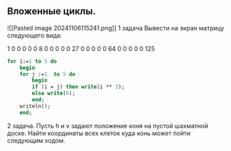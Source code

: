 
## Вложенные циклы.
![[Pasted image 20241106115241.png]] 1 задача
Вывести на экран матрицу следующего вида:

1 0 0 0 0 
0 8 0 0 0 
0 0 27 0 0 
0 0 0 64 0
0 0 0 0 125


```pascal
for i:=1 to 5 do 
	begin 
	for j :=1  to 5 do
		begin
		if (i = j) then write(i ** 3);
		else write(0);
		end;
	writeln();
	end;
```

2 задача.
Пусть h и v задают положение коня на пустой шахматной доске. Найти координаты всех клеток куда конь может пойти следующим ходом.

